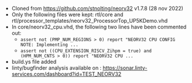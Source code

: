 * Cloned from https://github.com/stnolting/neorv32 v1.7.8 (28 nov 2022)
* Only the following files were kept: rtl/core and rtl/processor_templates/neorv32_ProcessorTop_UP5KDemo.vhd
* In core/neorv32_cpu.vhd, the following two lines have been commented out:
    * `assert not (PMP_NUM_REGIONS > 0) report "NEORV32 CPU CONFIG NOTE: Implementing ...`
    * `assert not ((CPU_EXTENSION_RISCV_Zihpm = true) and (HPM_NUM_CNTS > 0)) report "NEORV32 CPU ...`
* build.ys file added
* linty/bugfinder analysis available on : https://sonar.linty-services.com/dashboard?id=TEST_NEORV32 